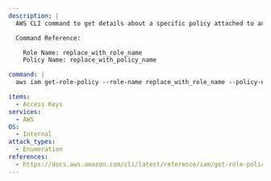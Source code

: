 ```yaml
---
description: |
  AWS CLI command to get details about a specific policy attached to an IAM role.

  Command Reference:

  	Role Name: replace_with_role_name
  	Policy Name: replace_with_policy_name

command: |
  aws iam get-role-policy --role-name replace_with_role_name --policy-name replace_with_policy_name

items:
  - Access Keys
services:
  - AWS
OS:
  - Internal
attack_types:
  - Enumeration
references:
  - https://docs.aws.amazon.com/cli/latest/reference/iam/get-role-policy.html
---
```

